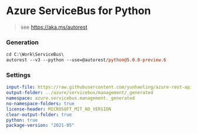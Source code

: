 # Azure ServiceBus for Python

> see https://aka.ms/autorest

### Generation
```ps
cd C:\Work\ServiceBus\
autorest --v3 --python --use=@autorest/python@5.0.0-preview.6
```
### Settings
``` yaml
input-file: https://raw.githubusercontent.com/yunhaoling/azure-rest-api-specs/yuling/sb/max-message-size-in-kilo-bytes/specification/servicebus/data-plane/servicebus-swagger.json
output-folder: ../azure/servicebus/management/_generated
namespace: azure.servicebus.management._generated
no-namespace-folders: true
license-header: MICROSOFT_MIT_NO_VERSION
clear-output-folder: true
python: true
package-version: "2021-05"
```
